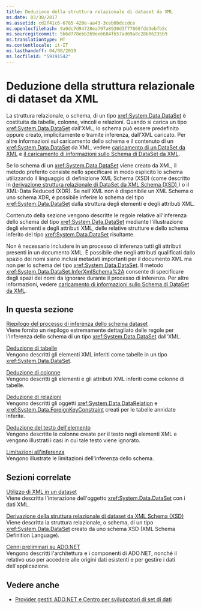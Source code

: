 ```yaml
---
title: Deduzione della struttura relazionale di dataset da XML
ms.date: 03/30/2017
ms.assetid: cd2f41c6-6785-420e-aa43-3ceb0bdccdce
ms.openlocfilehash: 9a9dc7d94728ea797a8930d3f77068fdd3ebfb5c
ms.sourcegitcommit: 5b6d778ebb269ee6684fb57ad69a8c28b06235b9
ms.translationtype: MT
ms.contentlocale: it-IT
ms.lasthandoff: 04/08/2019
ms.locfileid: "59191542"
---
```

# <a name="inferring-dataset-relational-structure-from-xml"></a>Deduzione della struttura relazionale di dataset da XML
La struttura relazionale, o schema, di un tipo <xref:System.Data.DataSet> è costituita da tabelle, colonne, vincoli e relazioni. Quando si carica un tipo <xref:System.Data.DataSet> dall'XML, lo schema può essere predefinito oppure creato, implicitamente o tramite inferenza, dall'XML caricato. Per altre informazioni sul caricamento dello schema e il contenuto di un <xref:System.Data.DataSet> da XML, vedere [caricamento di un DataSet da XML](../../../../../docs/framework/data/adonet/dataset-datatable-dataview/loading-a-dataset-from-xml.md) e [il caricamento di informazioni sullo Schema di DataSet da XML](../../../../../docs/framework/data/adonet/dataset-datatable-dataview/loading-dataset-schema-information-from-xml.md).  
  
 Se lo schema di un <xref:System.Data.DataSet> viene creato da XML, il metodo preferito consiste nello specificare in modo esplicito lo schema utilizzando il linguaggio di definizione XML Schema (XSD) (come descritto in [derivazione struttura relazionale di DataSet da XML Schema (XSD) ](../../../../../docs/framework/data/adonet/dataset-datatable-dataview/deriving-dataset-relational-structure-from-xml-schema-xsd.md)) o il XML-Data Reduced (XDR). Se nell'XML non è disponibile un XML Schema o uno schema XDR, è possibile inferire lo schema del tipo <xref:System.Data.DataSet> dalla struttura degli elementi e degli attributi XML.  
  
 Contenuto della sezione vengono descritte le regole relative all'inferenza dello schema del tipo <xref:System.Data.DataSet> mediante l'illustrazione degli elementi e degli attributi XML, delle relative strutture e dello schema inferito del tipo <xref:System.Data.DataSet> risultante.  
  
 Non è necessario includere in un processo di inferenza tutti gli attributi presenti in un documento XML. È possibile che negli attributi qualificati dallo spazio dei nomi siano inclusi metadati importanti per il documento XML ma non per lo schema del tipo <xref:System.Data.DataSet>. Il metodo <xref:System.Data.DataSet.InferXmlSchema%2A> consente di specificare degli spazi dei nomi da ignorare durante il processo di inferenza. Per altre informazioni, vedere [caricamento di informazioni sullo Schema di DataSet da XML](../../../../../docs/framework/data/adonet/dataset-datatable-dataview/loading-dataset-schema-information-from-xml.md).  
  
## <a name="in-this-section"></a>In questa sezione  
 [Riepilogo del processo di inferenza dello schema dataset](../../../../../docs/framework/data/adonet/dataset-datatable-dataview/summary-of-the-dataset-schema-inference-process.md)  
 Viene fornito un riepilogo estremamente dettagliato delle regole per l'inferenza dello schema di un tipo <xref:System.Data.DataSet> dall'XML.  
  
 [Deduzione di tabelle](../../../../../docs/framework/data/adonet/dataset-datatable-dataview/inferring-tables.md)  
 Vengono descritti gli elementi XML inferiti come tabelle in un tipo <xref:System.Data.DataSet>.  
  
 [Deduzione di colonne](../../../../../docs/framework/data/adonet/dataset-datatable-dataview/inferring-columns.md)  
 Vengono descritti gli elementi e gli attributi XML inferiti come colonne di tabelle.  
  
 [Deduzione di relazioni](../../../../../docs/framework/data/adonet/dataset-datatable-dataview/inferring-relationships.md)  
 Vengono descritti gli oggetti <xref:System.Data.DataRelation> e <xref:System.Data.ForeignKeyConstraint> creati per le tabelle annidate inferite.  
  
 [Deduzione del testo dell'elemento](../../../../../docs/framework/data/adonet/dataset-datatable-dataview/inferring-element-text.md)  
 Vengono descritte le colonne create per il testo negli elementi XML e vengono illustrati i casi in cui tale testo viene ignorato.  
  
 [Limitazioni all'inferenza](../../../../../docs/framework/data/adonet/dataset-datatable-dataview/inference-limitations.md)  
 Vengono illustrate le limitazioni dell'inferenza dello schema.  
  
## <a name="related-sections"></a>Sezioni correlate  
 [Utilizzo di XML in un dataset](../../../../../docs/framework/data/adonet/dataset-datatable-dataview/using-xml-in-a-dataset.md)  
 Viene descritta l'interazione dell'oggetto <xref:System.Data.DataSet> con i dati XML.  
  
 [Derivazione della struttura relazionale di dataset da XML Schema (XSD)](../../../../../docs/framework/data/adonet/dataset-datatable-dataview/deriving-dataset-relational-structure-from-xml-schema-xsd.md)  
 Viene descritta la struttura relazionale, o schema, di un tipo <xref:System.Data.DataSet> creato da uno schema XSD (XML Schema Definition Language).  
  
 [Cenni preliminari su ADO.NET](../../../../../docs/framework/data/adonet/ado-net-overview.md)  
 Vengono descritti l'architettura e i componenti di ADO.NET, nonché il relativo uso per accedere alle origini dati esistenti e per gestire i dati dell'applicazione.  
  
## <a name="see-also"></a>Vedere anche

- [Provider gestiti ADO.NET e Centro per sviluppatori di set di dati](https://go.microsoft.com/fwlink/?LinkId=217917)
